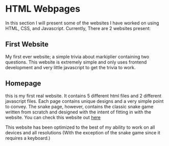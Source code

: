 # HTML Webpages

In this section I will present some of the websites I have worked on using HTML, CSS, and Javascript. Currently, There are 2 websites present:

## First Website

My first ever website; a simple trivia about markiplier containing two questions. This website is extremely simple and only uses frontend development and very little javascript to get the trivia to work.

## Homepage

this is my first real website. It contains 5 different html files and 2 different javascript files. Each page contains unique designs and a very simple point to convey. The snake page, however, contains the classic snake game written from scratch and designed with the intent of fitting in with the website. You can check this website out [here](https://test.jackyxteam.repl.co/)

This website has been optimized to the best of my ability to work on all devices and all resolutions (With the exception of the snake game since it requires a keyboard.)